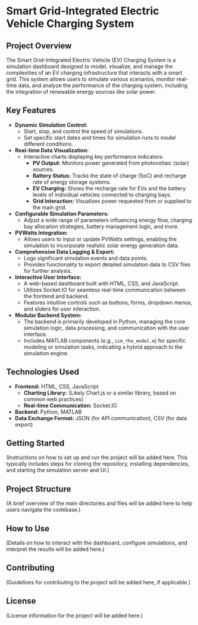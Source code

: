 # Smart Grid-Integrated Electric Vehicle Charging System

## Project Overview

The Smart Grid-Integrated Electric Vehicle (EV) Charging System is a simulation dashboard designed to model, visualize, and manage the complexities of an EV charging infrastructure that interacts with a smart grid. This system allows users to simulate various scenarios, monitor real-time data, and analyze the performance of the charging system, including the integration of renewable energy sources like solar power.

## Key Features

*   **Dynamic Simulation Control:**
    *   Start, stop, and control the speed of simulations.
    *   Set specific start dates and times for simulation runs to model different conditions.
*   **Real-time Data Visualization:**
    *   Interactive charts displaying key performance indicators:
        *   **PV Output:** Monitors power generated from photovoltaic (solar) sources.
        *   **Battery Status:** Tracks the state of charge (SoC) and recharge rate of energy storage systems.
        *   **EV Charging:** Shows the recharge rate for EVs and the battery levels of individual vehicles connected to charging bays.
        *   **Grid Interaction:** Visualizes power requested from or supplied to the main grid.
*   **Configurable Simulation Parameters:**
    *   Adjust a wide range of parameters influencing energy flow, charging bay allocation strategies, battery management logic, and more.
*   **PVWatts Integration:**
    *   Allows users to input or update PVWatts settings, enabling the simulation to incorporate realistic solar energy generation data.
*   **Comprehensive Data Logging & Export:**
    *   Logs significant simulation events and data points.
    *   Provides functionality to export detailed simulation data to CSV files for further analysis.
*   **Interactive User Interface:**
    *   A web-based dashboard built with HTML, CSS, and JavaScript.
    *   Utilizes Socket.IO for seamless real-time communication between the frontend and backend.
    *   Features intuitive controls such as buttons, forms, dropdown menus, and sliders for user interaction.
*   **Modular Backend System:**
    *   The backend is primarily developed in Python, managing the core simulation logic, data processing, and communication with the user interface.
    *   Includes MATLAB components (e.g., `sim_the_model.m`) for specific modeling or simulation tasks, indicating a hybrid approach to the simulation engine.

## Technologies Used

*   **Frontend:** HTML, CSS, JavaScript
    *   **Charting Library:** (Likely Chart.js or a similar library, based on common web practices)
    *   **Real-time Communication:** Socket.IO
*   **Backend:** Python, MATLAB
*   **Data Exchange Format:** JSON (for API communication), CSV (for data export)

## Getting Started

(Instructions on how to set up and run the project will be added here. This typically includes steps for cloning the repository, installing dependencies, and starting the simulation server and UI.)

## Project Structure

(A brief overview of the main directories and files will be added here to help users navigate the codebase.)

## How to Use

(Details on how to interact with the dashboard, configure simulations, and interpret the results will be added here.)

## Contributing

(Guidelines for contributing to the project will be added here, if applicable.)

## License

(License information for the project will be added here.)
